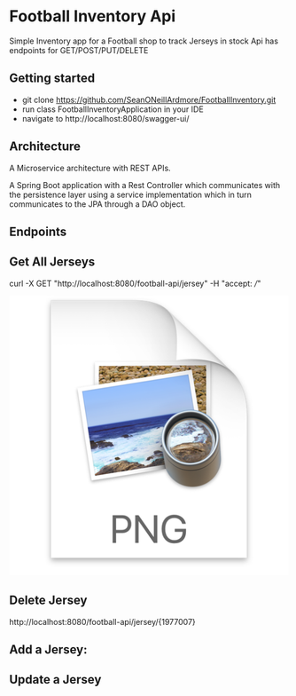 # Football Inventory Api
Simple Inventory app for a Football shop to track Jerseys in stock 
Api has endpoints for GET/POST/PUT/DELETE 

## Getting started
* git clone https://github.com/SeanONeillArdmore/FootballInventory.git
* run class FootballInventoryApplication in your IDE
* navigate to http://localhost:8080/swagger-ui/

##  Architecture
A Microservice architecture with REST APIs.

A Spring Boot application with a Rest Controller which communicates with 
the persistence layer using a service implementation which in turn communicates 
to the JPA through a DAO object.

## Endpoints 

## Get All Jerseys

curl -X GET "http://localhost:8080/football-api/jersey" -H "accept: */*"

![img.png](img.png)


## Delete Jersey 
http://localhost:8080/football-api/jersey/{1977007}

## Add a Jersey:


## Update a Jersey



